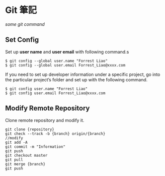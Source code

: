 # Git 筆記  
*some git command*
## Set Config  
Set up **user name** and **user email** with following command.s 
```  
$ git config --global user.name "Forrest Liao"
$ git config --global user.email Forrest_Liao@xxxx.com
```  

If you need to set up developer information under a specific project, go into the particular project’s folder and set up with the following command.
   
```  
$ git config user.name "Forrest Liao"
$ git config user.email Forrest_Liao@xxxx.com
```  

## Modify Remote Repository 
Clone remote repository and modify it.
```  
git clone {repository}
git check --track -b {branch} origin/{branch}
//modify
git add -A
git commit -m "Information"
git push
git checkout master
git pull
git merge {branch}
git push
```